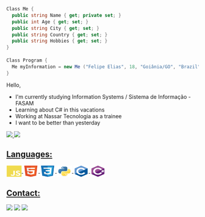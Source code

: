 ```c#
Class Me {
  public string Name { get; private set; }
  public int Age { get; set; }
  public string City { get; set; }
  public string Country { get; set; }
  public string Hobbies { get; set; }
}

Class Program {
  Me myInformation = new Me ("Felipe Elias", 18, "Goiânia/GO", "Brazil", "Lol =/");
}
```

Hello,
* I'm currently studying Information Systems / Sistema de Informação - FASAM
* Learning about C# in this vacations
* Working at Nassar Tecnologia as a trainee
* I want to be better than yesterday

<div align="left">
  <a href="https://github.com/FelipeElias021">
  <img height="150em" src="https://github-readme-stats.vercel.app/api?username=FelipeElias021&show_icons=true&theme=dark&include_all_commits=true&count_private=true"/>
  <img height="150em" src="https://github-readme-stats.vercel.app/api/top-langs/?username=FelipeElias021&layout=compact&langs_count=7&theme=dark"/>
</div>

## Languages:
  <div style="display: inline_block">
  <img align="center" alt="Js" height="30" width="40" src="https://raw.githubusercontent.com/devicons/devicon/master/icons/javascript/javascript-plain.svg">
  <img align="center" alt="HTML" height="30" width="40" src="https://raw.githubusercontent.com/devicons/devicon/master/icons/html5/html5-original.svg">
  <img align="center" alt="CSS" height="30" width="40" src="https://raw.githubusercontent.com/devicons/devicon/master/icons/css3/css3-original.svg">
  <img align="center" alt="Python" height="30" width="40" src="https://raw.githubusercontent.com/devicons/devicon/master/icons/python/python-original.svg">
  <img align="center" alt="C" height="30" width="40" src="https://raw.githubusercontent.com/devicons/devicon/master/icons/c/c-original.svg">
    <img align="center" alt="C" height="30" width="40" src="https://raw.githubusercontent.com/devicons/devicon/master/icons/csharp/csharp-original.svg">
</div>
  
## Contact:
<div>
 <a href="https://discordapp.com/users/272697882023428106/" target="_blank"><img src="https://img.shields.io/badge/Discord-7289DA?style=for-the-badge&logo=discord&logoColor=white" target="_blank"></a> 
  <a href = "mailto:fe.mourex21@gmail.com"><img src="https://img.shields.io/badge/gmail-%2324292e.svg?&style=for-the-badge&logo=gmail&logoColor=white" target="_blank"></a>
  <a href="https://www.linkedin.com/in/felipe-elias-a48783204/" target="_blank"><img src="https://img.shields.io/badge/linkedin-%231E77B5.svg?&style=for-the-badge&logo=linkedin&logoColor=white" target="_blank"></a>   
</div>
